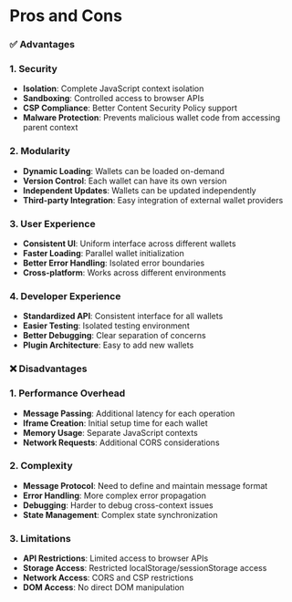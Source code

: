 
# **Pros and Cons**

### **✅ Advantages**

### **1. Security**

- **Isolation**: Complete JavaScript context isolation
- **Sandboxing**: Controlled access to browser APIs
- **CSP Compliance**: Better Content Security Policy support
- **Malware Protection**: Prevents malicious wallet code from accessing parent context

### **2. Modularity**

- **Dynamic Loading**: Wallets can be loaded on-demand
- **Version Control**: Each wallet can have its own version
- **Independent Updates**: Wallets can be updated independently
- **Third-party Integration**: Easy integration of external wallet providers

### **3. User Experience**

- **Consistent UI**: Uniform interface across different wallets
- **Faster Loading**: Parallel wallet initialization
- **Better Error Handling**: Isolated error boundaries
- **Cross-platform**: Works across different environments

### **4. Developer Experience**

- **Standardized API**: Consistent interface for all wallets
- **Easier Testing**: Isolated testing environment
- **Better Debugging**: Clear separation of concerns
- **Plugin Architecture**: Easy to add new wallets

### **❌ Disadvantages**

### **1. Performance Overhead**

- **Message Passing**: Additional latency for each operation
- **Iframe Creation**: Initial setup time for each wallet
- **Memory Usage**: Separate JavaScript contexts
- **Network Requests**: Additional CORS considerations

### **2. Complexity**

- **Message Protocol**: Need to define and maintain message format
- **Error Handling**: More complex error propagation
- **Debugging**: Harder to debug cross-context issues
- **State Management**: Complex state synchronization

### **3. Limitations**

- **API Restrictions**: Limited access to browser APIs
- **Storage Access**: Restricted localStorage/sessionStorage access
- **Network Access**: CORS and CSP restrictions
- **DOM Access**: No direct DOM manipulation
